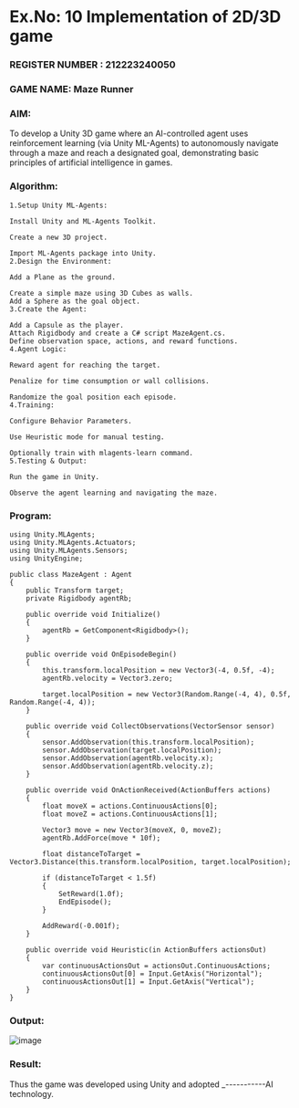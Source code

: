 # Ex.No: 10  Implementation of 2D/3D game 
                                                                          
### REGISTER NUMBER : 212223240050
### GAME NAME: Maze Runner  
### AIM: 

To develop a Unity 3D game where an AI-controlled agent uses reinforcement learning (via Unity ML-Agents) to autonomously navigate through a maze and reach a designated goal, demonstrating basic principles of artificial intelligence in games.


### Algorithm:
```
1.Setup Unity ML-Agents:

Install Unity and ML-Agents Toolkit.

Create a new 3D project.

Import ML-Agents package into Unity.
2.Design the Environment:

Add a Plane as the ground.

Create a simple maze using 3D Cubes as walls.
Add a Sphere as the goal object.
3.Create the Agent:

Add a Capsule as the player.
Attach Rigidbody and create a C# script MazeAgent.cs.
Define observation space, actions, and reward functions.
4.Agent Logic:

Reward agent for reaching the target.

Penalize for time consumption or wall collisions.

Randomize the goal position each episode.
4.Training:

Configure Behavior Parameters.

Use Heuristic mode for manual testing.

Optionally train with mlagents-learn command.
5.Testing & Output:

Run the game in Unity.

Observe the agent learning and navigating the maze.
```  
### Program:
```
using Unity.MLAgents;
using Unity.MLAgents.Actuators;
using Unity.MLAgents.Sensors;
using UnityEngine;

public class MazeAgent : Agent
{
    public Transform target;
    private Rigidbody agentRb;

    public override void Initialize()
    {
        agentRb = GetComponent<Rigidbody>();
    }

    public override void OnEpisodeBegin()
    {
        this.transform.localPosition = new Vector3(-4, 0.5f, -4);
        agentRb.velocity = Vector3.zero;

        target.localPosition = new Vector3(Random.Range(-4, 4), 0.5f, Random.Range(-4, 4));
    }

    public override void CollectObservations(VectorSensor sensor)
    {
        sensor.AddObservation(this.transform.localPosition);
        sensor.AddObservation(target.localPosition);
        sensor.AddObservation(agentRb.velocity.x);
        sensor.AddObservation(agentRb.velocity.z);
    }

    public override void OnActionReceived(ActionBuffers actions)
    {
        float moveX = actions.ContinuousActions[0];
        float moveZ = actions.ContinuousActions[1];

        Vector3 move = new Vector3(moveX, 0, moveZ);
        agentRb.AddForce(move * 10f);

        float distanceToTarget = Vector3.Distance(this.transform.localPosition, target.localPosition);

        if (distanceToTarget < 1.5f)
        {
            SetReward(1.0f);
            EndEpisode();
        }

        AddReward(-0.001f);
    }

    public override void Heuristic(in ActionBuffers actionsOut)
    {
        var continuousActionsOut = actionsOut.ContinuousActions;
        continuousActionsOut[0] = Input.GetAxis("Horizontal");
        continuousActionsOut[1] = Input.GetAxis("Vertical");
    }
}
```
### Output:

![image](https://github.com/user-attachments/assets/8340c190-57cf-4240-bfbc-ad55dddd5271)

### Result:
Thus the game was developed using Unity and adopted _-----------AI technology.

